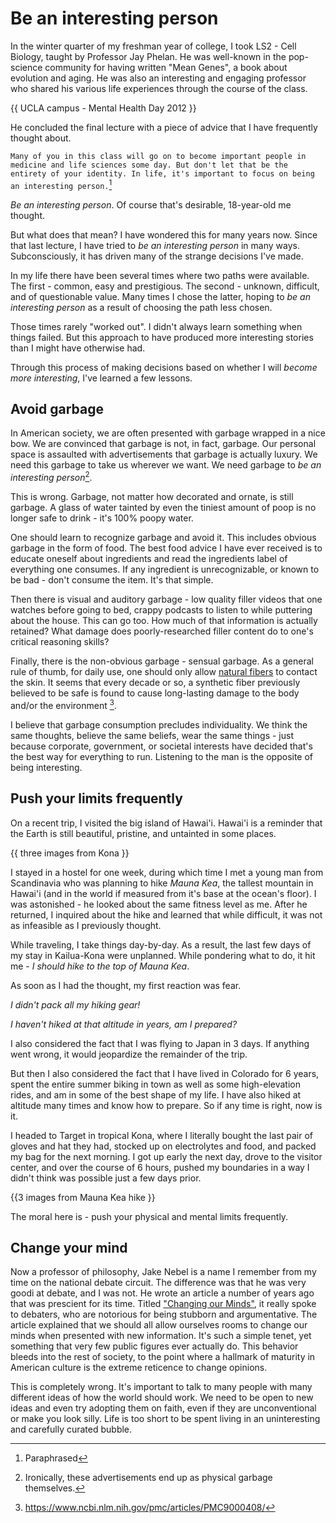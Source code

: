 # Be an interesting person

In the winter quarter of my freshman year of college, I took LS2 - Cell Biology, taught by Professor Jay Phelan. He was well-known in the pop-science community for having written "Mean Genes", a book about evolution and aging. He was also an interesting and engaging professor who shared his various life experiences through the course of the class.

{{ UCLA campus - Mental Health Day 2012 }}

He concluded the final lecture with a piece of advice that I have frequently thought about. 

`Many of you in this class will go on to become important people in medicine and life sciences some day. But don't let that be the entirety of your identity. In life, it's important to focus on being an interesting person.`[^ucla]

*Be an interesting person*. Of course that's desirable, 18-year-old me thought.  

But what does that mean? I have wondered this for many years now. Since that last lecture, I have tried to *be an interesting person* in many ways. Subconsciously, it has driven many of the strange decisions I've made.

In my life there have been several times where two paths were available. The first - common, easy and prestigious. The second - unknown, difficult, and of questionable value. Many times I chose the latter, hoping to _be an interesting person_ as a result of choosing the path less chosen.

Those times rarely "worked out". I didn't always learn something when things failed. But this approach to have produced more interesting stories than I might have otherwise had.  

Through this process of making decisions based on whether I will *become more interesting*, I've learned a few lessons.

## Avoid garbage

In American society, we are often presented with garbage wrapped in a nice bow. We are convinced that garbage is not, in fact, garbage. Our personal space is assaulted with advertisements that garbage is actually luxury. We need this garbage to take us wherever we want. We need garbage to *be an interesting person*[^garbage]. 

This is wrong. Garbage, not matter how decorated and ornate, is still garbage. A glass of water tainted by even the tiniest amount of poop is no longer safe to drink - it's 100% poopy water.  

One should learn to recognize garbage and avoid it. This includes obvious garbage in the form of food. The best food advice I have ever received is to educate oneself about ingredients and read the ingredients label of everything one consumes. If any ingredient is unrecognizable, or known to be bad - don't consume the item. It's that simple.

Then there is visual and auditory garbage - low quality filler videos that one watches before going to bed, crappy podcasts to listen to while puttering about the house. This can go too. How much of that information is actually retained? What damage does poorly-researched filler content do to one's critical reasoning skills? 

Finally, there is the non-obvious garbage - sensual garbage. As a general rule of thumb, for daily use, one should only allow [natural fibers](https://en.wikipedia.org/wiki/Natural_fiber) to contact the skin. It seems that every decade or so, a synthetic fiber previously believed to be safe is found to cause long-lasting damage to the body and/or the environment [^nih].  

I believe that garbage consumption precludes individuality. We think the same thoughts, believe the same beliefs, wear the same things - just because corporate, government, or societal interests have decided that's the best way for everything to run. Listening to the man is the opposite of being interesting.  

## Push your limits frequently

On a recent trip, I visited the big island of Hawai'i. Hawai'i is a reminder that the Earth is still beautiful, pristine, and untainted in some places. 

{{ three images from Kona }}

I stayed in a hostel for one week, during which time I met a young man from Scandinavia who was planning to hike *Mauna Kea*, the tallest mountain in Hawai'i (and in the world if measured from it's base at the ocean's floor). I was astonished - he looked about the same fitness level as me. After he returned, I inquired about the hike and learned that while difficult, it was not as infeasible as I previously thought. 

While traveling, I take things day-by-day. As a result, the last few days of my stay in Kailua-Kona were unplanned. While pondering what to do, it hit me - *I should hike to the top of Mauna Kea*.  

<!-- resume editing from here -->

As soon as I had the thought, my first reaction was fear. 


*I didn't pack all my hiking gear!*

*I haven't hiked at that altitude in years, am I prepared?*

I also considered the fact that I was flying to Japan in 3 days. If anything went wrong, it would jeopardize the remainder of the trip. 

But then I also considered the fact that I have lived in Colorado for 6 years, spent the entire summer biking in town as well as some high-elevation rides, and am in some of the best shape of my life. I have also hiked at altitude many times and know how to prepare. So if any time is right, now is it. 

I headed to Target in tropical Kona, where I literally bought the last pair of gloves and hat they had, stocked up on electrolytes and food, and packed my bag for the next morning. I got up early the next day, drove to the visitor center, and over the course of 6 hours, pushed my boundaries in a way I didn't think was possible just a few days prior.  

{{3 images from Mauna Kea hike }}

The moral here is - push your physical and mental limits frequently. 

## Change your mind

Now a professor of philosophy, Jake Nebel is a name I remember from my time on the national debate circuit. The difference was that he was very goodi at debate, and I was not. He wrote an article a number of years ago that was prescient for its time. Titled ["Changing our Minds"](https://victorybriefs.substack.com/p/201208changing-our-minds), it really spoke to debaters, who are notorious for being stubborn and argumentative. The article explained that we should all allow ourselves rooms to change our minds when presented with new information. It's such a simple tenet, yet something that very few public figures ever actually do. This behavior bleeds into the rest of society, to the point where a hallmark of maturity in American culture is the extreme reticence to change opinions.  

This is completely wrong. It's important to talk to many people with many different ideas of how the world should work. We need to be open to new ideas and even try adopting them on faith, even if they are unconventional or make you look silly. Life is too short to be spent living in an uninteresting and carefully curated bubble.

[^nih]: https://www.ncbi.nlm.nih.gov/pmc/articles/PMC9000408/
[^ucla]: Paraphrased
[^garbage]: Ironically, these advertisements end up as physical garbage themselves.